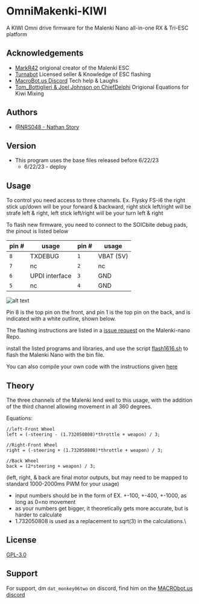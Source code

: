 
# OmniMakenki-KIWI
A KIWI Omni drive firmware for the Malenki Nano all-in-one RX &amp; Tri-ESC platform


## Acknowledgements

 - [MarkR42](https://github.com/MarkR42) origional creator of the Malenki ESC
 - [Turnabot](https://turnabot.com/) Licensed seller & Knowledge of ESC flashing
 - [MacroBot.us Discord](https://discord.gg/SXwArmv) Tech help & Laughs
 - [Tom_Bottiglieri & Joel Johnson on ChiefDelphi](https://www.chiefdelphi.com/t/pic-kiwi-vex-robot/71688/7) Origional Equations for Kiwi Mixing


## Authors

- [@NRS048 - Nathan Story](https://github.com/NRS048)


## Version
- This program uses the base files released before 6/22/23
  - 6/22/23 - deploy
## Usage
To control you need access to three channels.
Ex. Flysky FS-i6 the right stick up/down will be your forward & backward, right stick left/right will be strafe left & right, left stick left/right will be your turn left & right

To flash new firmware, you need to connect to the SOICbite debug pads, the pinout is listed below

|pin #|usage|pin #|usage|
|-----|-----|-----|-----|
|`8`|TXDEBUG|`1`|VBAT (5V)|   
|`7`|nc|`2`|nc|
|`6`|UPDI interface|`3`|GND|
|`5`|nc|`4`|GND|

![alt text](https://github.com/NRS048/OmniMakenki-KIWI/blob/main/img/Malaxi.PNG)

Pin 8 is the top pin on the front, and pin 1 is the top pin on the back, and is indicated with a white outline, shown below.

The flashing instructions are listed in a [issue request](https://github.com/MarkR42/malenki-nano/issues/6) on the Malenki-nano Repo.

install the listed programs and libraries, and use the script [flash1616.sh](https://github.com/MarkR42/malenki-nano/blob/master/flashcmd/flash1616.sh) to flash the Malenki Nano with the bin file.

You can also compile your own code with the instructions given [here](https://github.com/MarkR42/malenki-nano/blob/master/firmware/README.md)
## Theory
The three channels of the Malenki lend well to this usage, with the addition of the third channel allowing movement in all 360 degrees.

Equations:
```
//left-Front Wheel
left = (-steering - (1.732050808)*throttle + weapon) / 3;

//Right-Front Wheel
right = (-steering + (1.732050808)*throttle + weapon) / 3;

//Back Wheel
back = (2*steering + weapon) / 3;
```
(left, right, & back are final motor outputs, but may need to be mapped to standard 1000-2000ms PWM for your usage)
- input numbers should be in the form of EX. +-100, +-400, +-1000, as long as 0=no movement
- as your numbers get bigger, it theoretically gets more accurate, but is harder to calculate
- 1.732050808 is used as a replacement to sqrt(3) in the calculations.\

## License

[GPL-3.0](https://choosealicense.com/licenses/gpl-3.0/)


## Support

For support, dm `dat_monkey06two` on discord, find him on the [MACRObot.us discord](https://discord.gg/SXwArmv)

